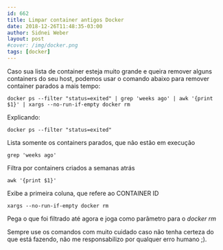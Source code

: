 ```yaml
---
id: 662
title: Limpar container antigos Docker
date: 2018-12-26T11:48:35-03:00
author: Sidnei Weber
layout: post
#cover: /img/docker.png
tags: [docker]
---
```

Caso sua lista de container esteja muito grande e queira remover alguns containers do seu host, podemos usar o comando abaixo para remover container parados a mais tempo:

```shell
docker ps --filter "status=exited" | grep 'weeks ago' | awk '{print $1}' | xargs --no-run-if-empty docker rm
```

Explicando:

```shell
docker ps --filter "status=exited"
```
Lista somente os containers parados, que não estão em execução

```shell
grep 'weeks ago'
```
Filtra por containers criados a semanas atrás

```shell
awk '{print $1}'
```
Exibe a primeira coluna, que refere ao CONTAINER ID

```shell
xargs --no-run-if-empty docker rm
```
Pega o que foi filtrado até agora e joga como parâmetro para o _docker rm_

Sempre use os comandos com muito cuidado caso não tenha certeza do que está fazendo, não me responsabilizo por qualquer erro humano ;).
